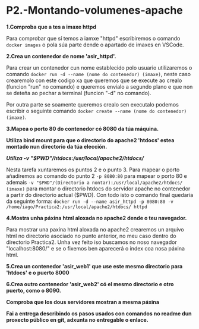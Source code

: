 # P2.-Montando-volumenes-apache

**1.Comproba que a tes a imaxe httpd**

Para comprobar que sí temos a iamxe "httpd" escribiremos o comando `docker images` o pola súa parte dende o apartado de imaxes en VSCode.

**2.Crea un contenedor de nome 'asir_httpd'.**

Para crear un contenedor cun nome establecido polo usuario utilizaremos o comando `docker run -d --name (nome do contenedor) (imaxe)`, neste caso crearemolo con este codigo xa que queremos que se execute ao crealo (funcion "run" no comando) e queremos envialo a segundo plano e que non se deteña ao pechar a terminal (funcion "-d" no comando).

Por outra parte se soamente queremos crealo sen executalo podemos escribir o seguinte comando `docker create --name (nome do contenedor) (imaxe)`.

**3.Mapea o porto 80 do contenedor có 8080 da túa máquina.**

**Utiliza bind mount para que o directorio do apache2 'htdocs' estea montado nun directorio da túa elección.**

***Utiliza -v "$PWD"/htdocs:/usr/local/apache2/htdocs/***

Nesta tarefa xuntaremos os puntos 2 e o punto 3. Para mapear o porto añadiremos ao comando do punto 2 `-p 8080:80` para mapear o porto 80 e ademais `-v "$PWD"/(Directorio a nontar):/usr/local/apache2/htdocs/ (imaxe)` para montar o directorio htdocs do servidor apache no contenedor a partir do directorio actual ($PWD). Con todo isto o comando final quedaría da seguinte forma: `docker run -d --name asir_httpd -p 8080:80 -v /home/iago/Practica2:/usr/local/apache2/htdocs/ httpd`

**4.Mostra unha páxina html aloxada no apache2 dende o teu navegador.**

Para mostrar una paxina html aloxada no apache2 crearemos un arquivo html no directorio asociado no punto anterior, no meu caso dentro do directorio Practica2.
Unha vez feito iso buscamos no noso navegador "localhost:8080/" e se o fixemos ben aparecerá o index coa nosa páxina html.
 
**5.Crea un contenedor 'asir_web1' que use este mesmo directorio para 'htdocs' e o puerto 8000**

**6.Crea outro contenedor 'asir_web2' có el mesmo directorio e otro puerto, como o 8090.**

**Comproba que los dous servidores mostran a mesma páxina**

**Fai a entrega describindo os pasos usados con comandos no readme dun proxecto público en git, adxunta no entregable o enlace.**